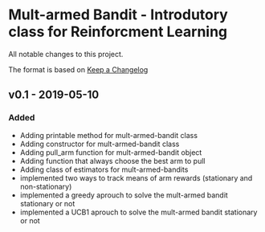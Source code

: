 # Mult-armed Bandit - Introdutory class for Reinforcment Learning 
  
All notable changes to this project.

The format is based on [Keep a Changelog](http://keepachangelog.com/)

## v0.1 - 2019-05-10

### Added
- Adding printable method for mult-armed-bandit class
- Adding constructor for mult-armed-bandit class
- Adding pull\_arm function for mult-armed-bandit object
- Adding function that always choose the best arm to pull
- Adding class of estimators for mult-armed-bandits
- implemented two ways to track means of arm rewards (stationary and non-stationary)
- implemented a greedy aprouch to solve the mult-armed bandit stationary or not
- implemented a UCB1 aprouch to solve the mult-armed bandit stationary or not
